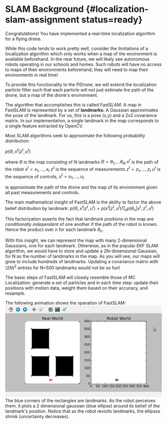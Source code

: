 # SLAM Background {#localization-slam-assignment status=ready}

Congratulations! You have implemented a real-time localization algorithm for a flying drone.

While this code tends to work pretty well, consider the limitations of a localization algorithm which only works when a map of the environment is available beforehand. In the near future, we will likely see autonomous robots operating in our schools and homes. Such robots will have no access to maps of their environments beforehand; they will need to map their environments in real time!

To provide this functionality to the PiDrone, we will extend the localization particle filter such that each particle will not just estimate the path of the drone, but a map of the drone's environment.  

The algorithm that accomplishes this is called FastSLAM. A map in FastSLAM is represented by a set of **landmarks.** A Gaussian approximates the pose of the landmark. For us, this is a pose (x,y) and a 2x2 covariance matrix. In our implementation, a single landmark in the map corresponds to a single feature extracted by OpenCV.

Most SLAM algorithms seek to approximate the following probability distribution:

$p(\Theta, x^t | z^t, u^t)$

where $\Theta$ is the map consisting of N landmarks $\Theta=\theta_1,...\theta_N$
$x^t$ is the path of the robot $x^t= x_1,...,x_t$
$z^t$ is the sequence of measurements $z^t= z_1,...,z_t$
$u^t$ is the sequence of controls, $u^t= u_1,...,u_t$

ie approximate the path of the drone and the map of its environment given all past measurements and controls.

The main mathematical insight of FastSLAM is the ability to factor the above belief distribution by landmark:
$p(\Theta, x^t | z^t, u^t)=p(x^t | z^t, u^t)\Pi_n{p(\theta_n |x^t, z^t, u^t)}$

This factorization asserts the fact that landmark positions in the map are *conditionally independent* of one another if the path of the robot is known. Hence the product over n for each landmark $\theta_n$.

With this insight, we can represent the map with many 2-dimensional Gaussians, one for each landmark. Otherwise, as in the popular EKF SLAM algorithm, we would have to store and update a 2N-dimensional Gaussian, for N as the number of landmarks in the map. As you will see, our maps will grow to include hundreds of landmarks. Updating a covariance matrix with $(2N)^2$ entries for N=500 landmarks would not be so fun!

The basic steps of FastSLAM will closely resemble those of MC Localization: generate a set of particles and in each time step: update their positions with motion data, weight them based on their accuracy, and resample.

The following animation shows the operation of FastSLAM:
![enter image description here](full-slam-looped.gif)
The blue corners of the rectangles are landmarks. As the robot perceives them, it plots a 2 dimensional gaussian (blue ellipse) around its belief of the landmark's position. Notice that as the robot revisits landmarks, the ellipses shrink (uncertainty decreases).
